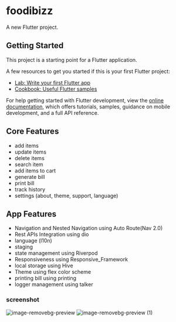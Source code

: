 # foodibizz

A new Flutter project.

## Getting Started

This project is a starting point for a Flutter application.

A few resources to get you started if this is your first Flutter project:

- [Lab: Write your first Flutter app](https://docs.flutter.dev/get-started/codelab)
- [Cookbook: Useful Flutter samples](https://docs.flutter.dev/cookbook)

For help getting started with Flutter development, view the
[online documentation](https://docs.flutter.dev/), which offers tutorials,
samples, guidance on mobile development, and a full API reference.

## Core Features

  - add items
  - update items
  - delete items
  - search item
  - add items to cart
  - generate bill
  - print bill
  - track history
  - settings (about, theme, support, language)

## App Features
  - Navigation and Nested Navigation using Auto Route(Nav 2.0)
  - Rest APIs Integration using dio
  - language (l10n)
  - staging
  - state management using Riverpod
  - Responsiveness using Responsive_Framework 
  - local storage using Hive
  - Theme using flex color scheme
  - printing bill using printing
  - logger management using talker
  
### screenshot

![image-removebg-preview](https://github.com/priyaranjan12345/foodibizz/assets/47207977/eff9d3c8-b3fe-470c-a381-ae314d02a5e3) ![image-removebg-preview (1)](https://github.com/priyaranjan12345/foodibizz/assets/47207977/274cb4c0-9ffa-456e-8244-8c716f8ff85e)

